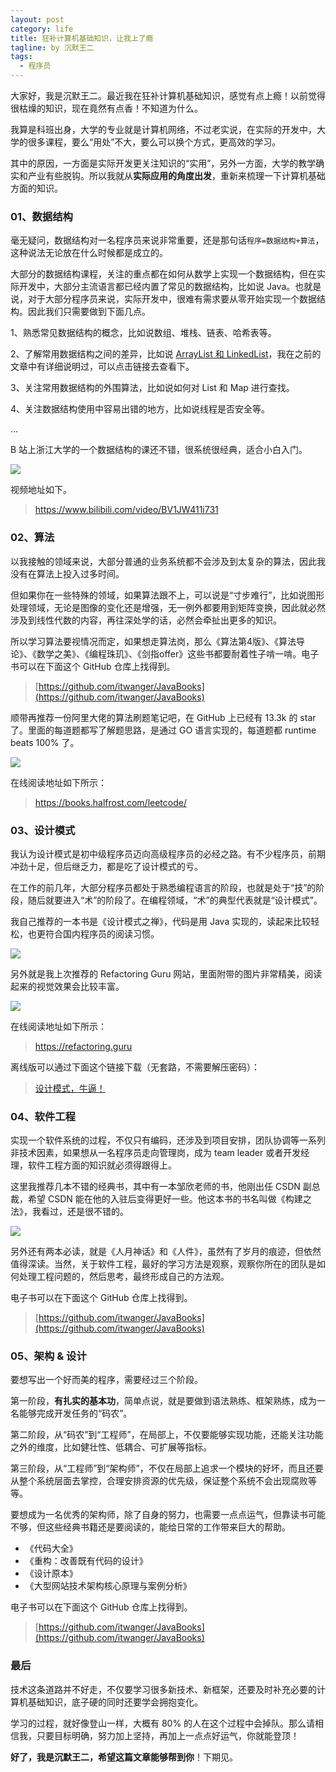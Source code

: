 ```yaml
---
layout: post
category: life
title: 狂补计算机基础知识，让我上了瘾
tagline: by 沉默王二
tags: 
  - 程序员
---
```


大家好，我是沉默王二。最近我在狂补计算机基础知识，感觉有点上瘾！以前觉得很枯燥的知识，现在竟然有点香！不知道为什么。

<!--more-->


我算是科班出身，大学的专业就是计算机网络，不过老实说，在实际的开发中，大学的很多课程，要么“用处”不大，要么可以换个方式，更高效的学习。

其中的原因，一方面是实际开发更关注知识的“实用”，另外一方面，大学的教学确实和产业有些脱钩。所以我就从**实际应用的角度出发**，重新来梳理一下计算机基础方面的知识。

### 01、数据结构

毫无疑问，数据结构对一名程序员来说非常重要，还是那句话`程序=数据结构+算法`，这种说法无论放在什么时候都是成立的。

大部分的数据结构课程，关注的重点都在如何从数学上实现一个数据结构，但在实际开发中，大部分主流语言都已经内置了常见的数据结构，比如说 Java。也就是说，对于大部分程序员来说，实际开发中，很难有需求要从零开始实现一个数据结构。因此我们只需要做到下面几点。

1、熟悉常见数据结构的概念，比如说数组、堆栈、链表、哈希表等。

2、了解常用数据结构之间的差异，比如说 [ArrayList 和 LinkedList](https://mp.weixin.qq.com/s/8BRrFzSp0wS9Jo-gB-NCeQ)，我在之前的文章中有详细说明过，可以点击链接去查看下。

3、关注常用数据结构的外围算法，比如说如何对 List 和 Map 进行查找。

4、关注数据结构使用中容易出错的地方，比如说线程是否安全等。

...

B 站上浙江大学的一个数据结构的课还不错，很系统很经典，适合小白入门。

![](http://www.itwanger.com/assets/images/2021/02/computer-basic-01.png)


视频地址如下。

>https://www.bilibili.com/video/BV1JW411i731


### 02、算法

以我接触的领域来说，大部分普通的业务系统都不会涉及到太复杂的算法，因此我没有在算法上投入过多时间。

但如果你在一些特殊的领域，如果算法跟不上，可以说是“寸步难行”，比如说图形处理领域，无论是图像的变化还是增强，无一例外都要用到矩阵变换，因此就必然涉及到线性代数的内容，再往深处学的话，必然会牵扯出更多的知识。

所以学习算法要视情况而定，如果想走算法岗，那么《算法第4版》、《算法导论》、《数学之美》、《编程珠玑》、《剑指offer》这些书都要耐着性子啃一啃。电子书可以在下面这个 GitHub 仓库上找得到。

>[https://github.com/itwanger/JavaBooks](https://github.com/itwanger/JavaBooks)

 顺带再推荐一份阿里大佬的算法刷题笔记吧，在 GitHub 上已经有 13.3k 的 star 了。里面的每道题都写了解题思路，是通过 GO 语言实现的，每道题都 runtime beats 100% 了。

![](http://www.itwanger.com/assets/images/2021/02/computer-basic-02.png)

在线阅读地址如下所示：

>https://books.halfrost.com/leetcode/

### 03、设计模式

我认为设计模式是初中级程序员迈向高级程序员的必经之路。有不少程序员，前期冲劲十足，但后继乏力，都是吃了设计模式的亏。

在工作的前几年，大部分程序员都处于熟悉编程语言的阶段，也就是处于“技”的阶段，随后就要进入“术”的阶段了。在编程领域，“术”的典型代表就是“设计模式”。

我自己推荐的一本书是《设计模式之禅》，代码是用 Java 实现的，读起来比较轻松，也更符合国内程序员的阅读习惯。

![](http://www.itwanger.com/assets/images/2021/02/computer-basic-03.png)

另外就是我上次推荐的 Refactoring Guru 网站，里面附带的图片非常精美，阅读起来的视觉效果会比较丰富。

![](http://www.itwanger.com/assets/images/2021/02/computer-basic-04.png)

在线阅读地址如下所示：

>https://refactoring.guru

离线版可以通过下面这个链接下载（无套路，不需要解压密码）：

>[设计模式，牛逼！](https://mp.weixin.qq.com/s/tAJYgY3msUmtU3se923dJA)

### 04、软件工程

实现一个软件系统的过程，不仅只有编码，还涉及到项目安排，团队协调等一系列非技术因素，如果想从一名程序员走向管理岗，成为 team leader 或者开发经理，软件工程方面的知识就必须得跟得上。

这里我推荐几本不错的经典书，其中有一本邹欣老师的书，他刚出任 CSDN 副总裁，希望 CSDN 能在他的入驻后变得更好一些。他这本书的书名叫做《构建之法》，我看过，还是很不错的。

![](http://www.itwanger.com/assets/images/2021/02/computer-basic-05.png)

另外还有两本必读，就是《人月神话》和《人件》，虽然有了岁月的痕迹，但依然值得深读。当然，关于软件工程，最好的学习方法是观察，观察你所在的团队是如何处理工程问题的，然后思考，最终形成自己的方法观。

电子书可以在下面这个 GitHub 仓库上找得到。

>[https://github.com/itwanger/JavaBooks](https://github.com/itwanger/JavaBooks)


### 05、架构 & 设计

要想写出一个好而美的程序，需要经过三个阶段。

第一阶段，**有扎实的基本功**，简单点说，就是要做到语法熟练、框架熟练，成为一名能够完成开发任务的“码农”。

第二阶段，从“码农”到“工程师”，在局部上，不仅要能够实现功能，还能关注功能之外的维度，比如健壮性、低耦合、可扩展等指标。

第三阶段，从“工程师”到“架构师”，不仅在局部上追求一个模块的好坏，而且还要从整个系统层面去掌控，合理安排资源的优先级，保证整个系统不会出现腐败等等。

要想成为一名优秀的架构师，除了自身的努力，也需要一点点运气，但靠读书可能不够，但这些经典书籍还是要阅读的，能给日常的工作带来巨大的帮助。

- 《代码大全》
- 《重构：改善既有代码的设计》
- 《设计原本》
- 《大型网站技术架构核心原理与案例分析》

电子书可以在下面这个 GitHub 仓库上找得到。

>[https://github.com/itwanger/JavaBooks](https://github.com/itwanger/JavaBooks)

### 最后

技术这条道路并不好走，不仅要学习很多新技术、新框架，还要及时补充必要的计算机基础知识，底子硬的同时还要学会拥抱变化。

学习的过程，就好像登山一样，大概有 80% 的人在这个过程中会掉队。那么请相信我，只要目标明确，努力加上坚持，再加上一点点好运气，你就能登顶！

**好了，我是沉默王二，希望这篇文章能够帮到你**！下期见。